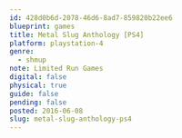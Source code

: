 ```yaml
---
id: 428d0b6d-2078-46d6-8ad7-859820b22ee6
blueprint: games
title: Metal Slug Anthology [PS4]
platform: playstation-4
genre:
  - shmup
note: Limited Run Games
digital: false
physical: true
guide: false
pending: false
posted: 2016-06-08
slug: metal-slug-anthology-ps4
---
```

